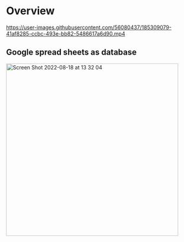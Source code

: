 # Overview


https://user-images.githubusercontent.com/56080437/185309079-41af8285-ccbc-493e-bb82-5486617a6d90.mp4

## Google spread sheets as database
<img width="465" alt="Screen Shot 2022-08-18 at 13 32 04" src="https://user-images.githubusercontent.com/56080437/185310369-90487162-36a3-463c-80d7-8f1df123949d.png">
